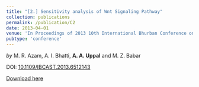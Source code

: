 ```yaml
---
title: "[2.] Sensitivity analysis of Wnt Signaling Pathway"
collection: publications
permalink: /publication/C2
date: 2013-04-01
venue: 'In Proceedings of 2013 10th International Bhurban Conference on Applied Sciences Technology (IBCAST)' 
pubtype: 'conference'
---
```

*by* M. R. Azam, A. I. Bhatti, **A. A. Uppal** and M. Z. Babar

DOI: [10.1109/IBCAST.2013.6512143](https://doi.org/10.1109/IBCAST.2013.6512143)

[Download here](https://aauppal.github.io/files/C2.pdf)
